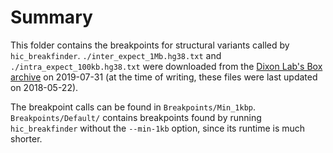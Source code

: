 # Summary

This folder contains the breakpoints for structural variants called by `hic_breakfinder`.
`./inter_expect_1Mb.hg38.txt` and `./intra_expect_100kb.hg38.txt` were downloaded from the [Dixon Lab's Box archive](https://salkinstitute.app.box.com/s/m8oyv2ypf8o3kcdsybzcmrpg032xnrgx) on 2019-07-31 (at the time of writing, these files were last updated on 2018-05-22).

The breakpoint calls can be found in `Breakpoints/Min_1kbp`.
`Breakpoints/Default/` contains breakpoints found by running `hic_breakfinder` without the `--min-1kb` option, since its runtime is much shorter.
